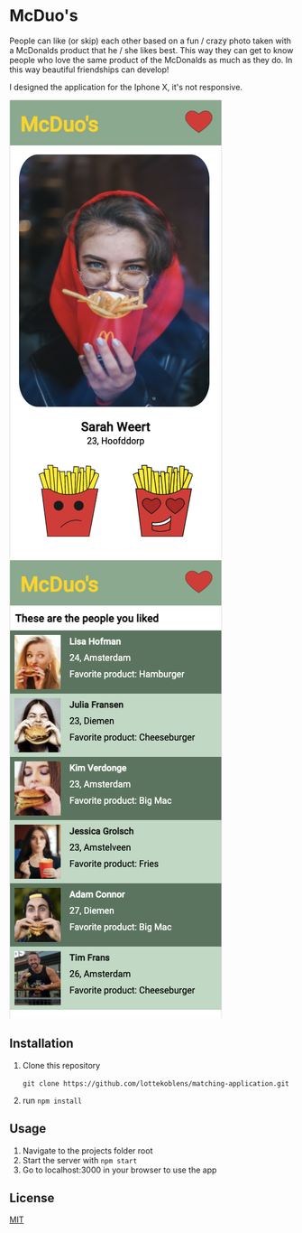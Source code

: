 # McDuo's
People can like (or skip) each other based on a fun / crazy photo taken with a 
McDonalds product that he / she likes best. This way they can get to know people
who love the same product of the McDonalds as much as they do. In this way
beautiful friendships can develop!

I designed the application for the Iphone X, it's not responsive.

![Screenshot of homepage](public/images/homepagina.png)
![Screenshot of liked page](public/images/likepagina.png)

## Installation
1. Clone this repository 
   
    ``` git clone https://github.com/lottekoblens/matching-application.git ```
1. run `npm install`

## Usage
1. Navigate to the projects folder root
1. Start the server with `npm start`
1. Go to localhost:3000 in your browser to use the app

## License
[MIT][license]

[license]: https://github.com/lottekoblens/matching-application/blob/master/LICENSE
